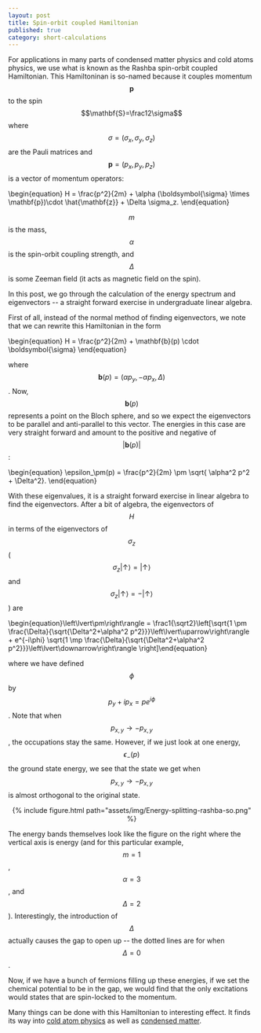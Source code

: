 ```yaml
---
layout: post
title: Spin-orbit coupled Hamiltonian
published: true
category: short-calculations
---
```


For applications in many parts of condensed matter physics and cold atoms physics, we use what is known as the Rashba spin-orbit coupled Hamiltonian. This Hamiltoninan is so-named because it couples momentum $$\mathbf{p}$$
to the spin $$\mathbf{S}=\frac12\sigma$$ where $$\sigma = (\sigma_x,\sigma_y,\sigma_z)$$ are the Pauli matrices and $$\mathbf{p}=(p_x,p_y,p_z)$$ is a vector  of momentum operators:
<!--more-->

\begin{equation} H = \frac{p^2}{2m} + \alpha (\boldsymbol{\sigma} \times \mathbf{p})\cdot \hat{\mathbf{z}} + \Delta \sigma_z. \end{equation}

$$m$$ is the mass, $$\alpha$$ is the spin-orbit coupling strength, and $$\Delta$$ is some Zeeman field (it acts as magnetic field on the spin).

In this post, we go through the calculation of the energy spectrum and eigenvectors -- a straight forward exercise in undergraduate linear algebra.

First of all, instead of the normal method of finding eigenvectors, we note that we can rewrite this Hamiltonian in the form

\begin{equation} H = \frac{p^2}{2m} + \mathbf{b}(p) \cdot \boldsymbol{\sigma} \end{equation}

where $$\mathbf{b}(p) = (\alpha p_y, -\alpha p_x, \Delta)$$. Now, $$\mathbf{b}(p)$$ represents a point on the Bloch sphere, and so we expect the eigenvectors to be parallel and anti-parallel to this vector. The energies in this case are very straight forward and amount to the positive and negative of $$\lvert\mathbf{b}(p)\rvert$$:

\begin{equation} \epsilon_\pm(p) = \frac{p^2}{2m} \pm \sqrt{ \alpha^2 p^2 + \Delta^2}. \end{equation}

With these eigenvalues, it is a straight forward exercise in linear algebra to find the eigenvectors. After a bit of algebra, the eigenvectors of $$H$$ in terms of the eigenvectors of $$\sigma_z$$ ( $$\sigma_z\left\lvert\uparrow\right\rangle = \left\lvert\uparrow\right\rangle$$ and $$\sigma_z\left\lvert\uparrow\right\rangle = -\left\lvert\uparrow\right\rangle$$ ) are

\begin{equation}\left\lvert\pm\right\rangle = \frac1{\sqrt2}\left[\sqrt{1 \pm \frac{\Delta}{\sqrt{\Delta^2+\alpha^2 p^2}}}\left\lvert\uparrow\right\rangle + e^{-i\phi} \sqrt{1 \mp \frac{\Delta}{\sqrt{\Delta^2+\alpha^2 p^2}}}\left\lvert\downarrow\right\rangle \right]\end{equation}

where we have defined $$\phi$$ by $$p_y+ip_x = p e^{i\phi}$$. Note that when $$p_{x,y} \rightarrow -p_{x,y}$$, the occupations stay the same. However, if we just look at one energy, $$\epsilon_-(p)$$ the ground state energy, we see that the state we get when $$p_{x,y} \rightarrow -p_{x,y}$$ is almost orthogonal to the original state.

<div style="text-align:center">
{% include figure.html path="assets/img/Energy-splitting-rashba-so.png" %}
</div>

The energy bands themselves look like the figure on the right where the vertical axis is energy (and for this particular example, $$m=1$$, $$\alpha = 3$$, and $$\Delta=2$$). Interestingly, the introduction of $$\Delta$$ actually causes the gap to open up -- the dotted lines are for when $$\Delta=0$$.

Now, if we have a bunch of fermions filling up these energies, if we set the chemical potential to be in the gap, we would find that the only excitations would states that are spin-locked to the momentum.

Many things can be done with this Hamiltonian to interesting effect. It finds its way into [cold atom physics](http://arxiv.org/abs/1102.3945) as well as [condensed matter](http://books.google.com/books?hl=en&lr=&id=LQhcSCuzC3IC).